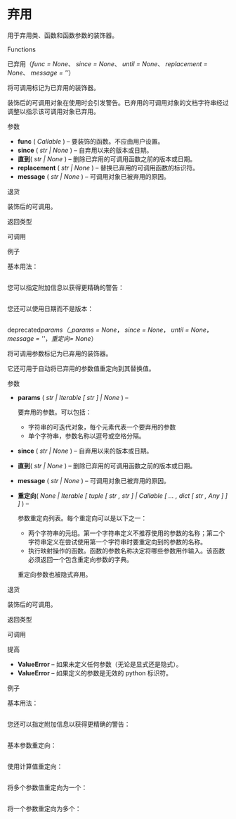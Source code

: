 # 弃用

用于弃用类、函数和函数参数的装饰器。

Functions

已弃用（_func = None_、 _since = None_、 _until = None_、 _replacement = None_、 _message = ''_）

将可调用标记为已弃用的装饰器。

装饰后的可调用对象在使用时会引发警告。已弃用的可调用对象的文档字符串经过调整以指示该可调用对象已弃用。

参数

- **func** ( _Callable_ ) – 要装饰的函数。不应由用户设置。
- **since** ( _str_ _|_ _None_ ) – 自弃用以来的版本或日期。
- **直到**( _str_ _|_ _None_ ) – 删除已弃用的可调用函数之前的版本或日期。
- **replacement** ( _str_ _|_ _None_ ) – 替换已弃用的可调用函数的标识符。
- **message** ( _str_ _|_ _None_ ) – 可调用对象已被弃用的原因。

退货

装饰后的可调用。

返回类型

可调用

例子

基本用法：

```py

```


您可以指定附加信息以获得更精确的警告：

```py

```


您还可以使用日期而不是版本：

```py

```


deprecated*pa​​rams（\_params = None*， _since = None_， _until = None_， _message = ''_，_重定向= None_）

将可调用参数标记为已弃用的装饰器。

它还可用于自动将已弃用的参数值重定向到其替换值。

参数

- **params** ( _str_ _|_ _Iterable_ _\[_ _str_ _\]_ _|_ _None_ ) –

  要弃用的参数。可以包括：

  - 字符串的可迭代对象，每个元素代表一个要弃用的参数
  - 单个字符串，参数名称以逗号或空格分隔。

- **since** ( _str_ _|_ _None_ ) – 自弃用以来的版本或日期。
- **直到**( _str_ _|_ _None_ ) – 删除已弃用的可调用函数之前的版本或日期。
- **message** ( _str_ _|_ _None_ ) – 可调用对象已被弃用的原因。
- **重定向**( _None_ _|_ _Iterable_ _\[_ _tuple_ _\[_ _str_ _,_ _str_ _\]_ _|_ _Callable_ _\[_ _..._ _,_ _dict_ _\[_ _str_ _,_ _Any_ _\]_ _\]_ _\]_ ) –

  参数重定向列表。每个重定向可以是以下之一：

  - 两个字符串的元组。第一个字符串定义不推荐使用的参数的名称；第二个字符串定义在尝试使用第一个字符串时要重定向到的参数的名称。
  - 执行映射操作的函数。函数的参数名称决定将哪些参数用作输入。该函数必须返回一个包含重定向参数的字典。

  重定向参数也被隐式弃用。

退货

装饰后的可调用。

返回类型

可调用

提高

- **ValueError** – 如果未定义任何参数（无论是显式还是隐式）。
- **ValueError** – 如果定义的参数是无效的 python 标识符。

例子

基本用法：

```py

```


您还可以指定附加信息以获得更精确的警告：

```py

```


基本参数重定向：

```py

```

使用计算值重定向：

```py

```


将多个参数值重定向为一个：

```py

```

将一个参数重定向为多个：

```py

```
